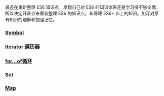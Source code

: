 最近在重新整理 ES6 知识点，发现自己对 ES6 的知识体系还是学习得不够全面，所以决定开此仓来重新整理 ES6 的知识点，和筛理 ES6+ 以上的知识。加深对原有知识的理解和加强记忆。



### [Symbol](https://github.com/ClarenceC/JavaScript-ES6Plus-Learn/issues/1)

### [Iterator 遍历器](https://github.com/ClarenceC/JavaScript-ES6Plus-Learn/issues/2)

### [for...of循环](https://github.com/ClarenceC/JavaScript-ES6Plus-Learn/issues/3)

### [Set](https://github.com/ClarenceC/JavaScript-ES6Plus-Learn/issues/4)

### [Map](https://github.com/ClarenceC/JavaScript-ES6Plus-Learn/issues/5)
